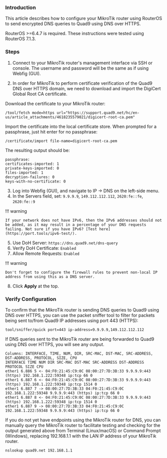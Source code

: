 ### Introduction

This article describes how to configure your MikroTik router using RouterOS to send encrypted DNS queries to Quad9 using DNS over HTTPS.

RouterOS >=6.4.7 is required. These instructions were tested using RouterOS 7.1.3.

### Steps

1. Connect to your MikroTik router's management interface via SSH or console. The username and password will be the same as if using Webfig (GUI).

2. In order for MikroTik to perform certificate verification of the Quad9 DNS over HTTPS domain, we need to download and import the DigiCert Global Root CA certificate.

Download the certificate to your MikroTik router:

```
/tool/fetch mode=https url="https://support.quad9.net/hc/en-us/article_attachments/4618235579021/digicert-root-ca.pem"
```

Import the certificate into the local certificate store. When prompted for a passphrase, just hit enter for no passphrase:

```
/certificate/import file-name=digicert-root-ca.pem
```

The resulting output should be:

```
passphrase: 
certificates-imported: 1
private-keys-imported: 0
files-imported: 1
decryption-failures: 0
keys-with-no-certificate: 0
```

3. Log into Webfig (GUI), and navigate to IP -> DNS on the left-side menu.
4. In the Servers field, set: `9.9.9.9`, `149.112.112.112`, `2620:fe::fe`, `2620:fe::9`

!!! warning

    If your network does not have IPv6, then the IPv6 addresses should not be added, as it may result in a percentage of your DNS requests failing. Not sure if you have IPv6? [Test here](https://port.tools/ipv6-test/).

5. Use DoH Server: `https://dns.quad9.net/dns-query`
6. Verify DoH Certificate: `Enabled`
7. Allow Remote Requests: `Enabled`

!!! warning

    Don't forget to configure the firewall rules to prevent non-local IP address from using this as a DNS server.

8. Click **Apply** at the top.

### Verify Configuration

To confirm that the MikroTik router is sending DNS queries to Quad9 using DNS over HTTPS, you can use the packet sniffer tool to filter for packets being sent to/from Quad9 IP addresses using port 443 (HTTPS):

```
tool/sniffer/quick port=443 ip-address=9.9.9.9,149.112.112.112
```

If DNS queries sent to the MikroTik router are being forwarded to Quad9 using DNS over HTTPS, you will see any output.

```
Columns: INTERFACE, TIME, NUM, DIR, SRC-MAC, DST-MAC, SRC-ADDRESS, DST-ADDRESS, PROTOCOL, SIZE, CPU
INTERFACE TIME NUM DIR SRC-MAC DST-MAC SRC-ADDRESS DST-ADDRESS PROTOCOL SIZE CPU
ether1 6.886 5 <- 04:F0:21:45:C9:0C 08:00:27:7D:3B:33 9.9.9.9:443 (https) 192.168.1.222:59348 ip:tcp 66 0
ether1 6.887 6 <- 04:F0:21:45:C9:0C 08:00:27:7D:3B:33 9.9.9.9:443 (https) 192.168.1.222:59348 ip:tcp 1514 0
ether1 6.887 7 -> 08:00:27:7D:3B:33 04:F0:21:45:C9:0C 192.168.1.222:59348 9.9.9.9:443 (https) ip:tcp 66 0
ether1 6.887 8 <- 04:F0:21:45:C9:0C 08:00:27:7D:3B:33 9.9.9.9:443 (https) 192.168.1.222:59348 ip:tcp 1514 0
ether1 6.887 9 -> 08:00:27:7D:3B:33 04:F0:21:45:C9:0C 192.168.1.222:59348 9.9.9.9:443 (https) ip:tcp 66 0
```

If you do not yet have endpoints using the MikroTik router for DNS, you can manually query the MikroTik router to facilitate testing and checking for the output generated above from Terminal (Linux/macOS) or Command Prompt (Windows), replacing 192.168.1.1 with the LAN IP address of your MikroTik router.

```
nslookup quad9.net 192.168.1.1
```
